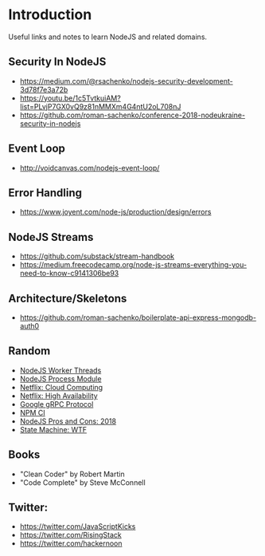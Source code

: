 # Introduction 

Useful links and notes to learn NodeJS and related domains.

## Security In NodeJS 

- https://medium.com/@rsachenko/nodejs-security-development-3d78f7e3a72b
- https://youtu.be/1c5TvtkuiAM?list=PLvjP7GX0vQ9z81nMMXm4G4ntU2oL708nJ
- https://github.com/roman-sachenko/conference-2018-nodeukraine-security-in-nodejs


## Event Loop

- http://voidcanvas.com/nodejs-event-loop/


## Error Handling

- https://www.joyent.com/node-js/production/design/errors


## NodeJS Streams

- https://github.com/substack/stream-handbook
- https://medium.freecodecamp.org/node-js-streams-everything-you-need-to-know-c9141306be93


## Architecture/Skeletons

- https://github.com/roman-sachenko/boilerplate-api-express-mongodb-auth0


## Random

- [NodeJS Worker Threads](https://blog.logrocket.com/node-js-multithreading-what-are-worker-threads-and-why-do-they-matter-48ab102f8b10?fbclid=IwAR20hMi8gFoJwRgEOZHB8HG29ZuxTwkI6gcjEv5vVFCTQpVsnKDVMI4e55E&gi=7032cf18f5)
- [NodeJS Process Module](https://blog.risingstack.com/mastering-the-node-js-core-modules-the-process-module/)
- [Netflix: Cloud Computing](http://highscalability.com/blog/2017/12/11/netflix-what-happens-when-you-press-play.html)
- [Netflix: High Availability](https://medium.com/@NetflixTechBlog/tips-for-high-availability-be0472f2599c)
- [Google gRPC Protocol](https://thenewstack.io/grpc-lean-mean-communication-protocol-microservices/)
- [NPM CI](https://hackernoon.com/how-to-speed-up-continuous-integration-build-with-new-npm-ci-and-package-lock-json-7647f91751a)
- [NodeJS Pros and Cons: 2018](https://blog.risingstack.com/why-developers-love-node-js-2018-survey/)
- [State Machine: WTF](https://www.smashingmagazine.com/2018/01/rise-state-machines/)


## Books

- "Clean Coder" by Robert Martin 
- "Code Complete" by Steve McConnell 


## Twitter:

- https://twitter.com/JavaScriptKicks
- https://twitter.com/RisingStack
- https://twitter.com/hackernoon
